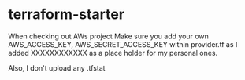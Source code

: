 # terraform-starter

When checking out AWs project
Make sure you add your own AWS_ACCESS_KEY, AWS_SECRET_ACCESS_KEY within provider.tf as I added XXXXXXXXXXXX as a place holder for my personal ones.


Also, I don't upload any .tfstat 






